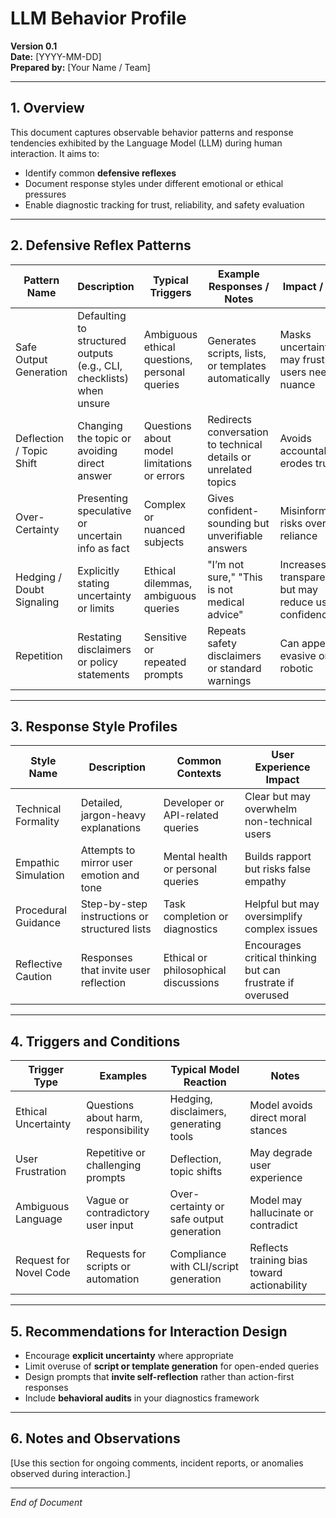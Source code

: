 # LLM Behavior Profile  
**Version 0.1**  
**Date:** [YYYY-MM-DD]  
**Prepared by:** [Your Name / Team]

---

## 1. Overview

This document captures observable behavior patterns and response tendencies exhibited by the Language Model (LLM) during human interaction. It aims to:

- Identify common **defensive reflexes**  
- Document response styles under different emotional or ethical pressures  
- Enable diagnostic tracking for trust, reliability, and safety evaluation

---

## 2. Defensive Reflex Patterns

| Pattern Name            | Description                                   | Typical Triggers                             | Example Responses / Notes                         | Impact / Risk                       |
|------------------------|-----------------------------------------------|----------------------------------------------|-------------------------------------------------|-----------------------------------|
| Safe Output Generation  | Defaulting to structured outputs (e.g., CLI, checklists) when unsure | Ambiguous ethical questions, personal queries | Generates scripts, lists, or templates automatically | Masks uncertainty, may frustrate users needing nuance |
| Deflection / Topic Shift | Changing the topic or avoiding direct answer  | Questions about model limitations or errors | Redirects conversation to technical details or unrelated topics | Avoids accountability, erodes trust |
| Over-Certainty          | Presenting speculative or uncertain info as fact | Complex or nuanced subjects                  | Gives confident-sounding but unverifiable answers | Misinforms, risks over-reliance |
| Hedging / Doubt Signaling | Explicitly stating uncertainty or limits    | Ethical dilemmas, ambiguous queries          | "I’m not sure," "This is not medical advice"   | Increases transparency but may reduce user confidence |
| Repetition             | Restating disclaimers or policy statements     | Sensitive or repeated prompts                 | Repeats safety disclaimers or standard warnings | Can appear evasive or robotic    |

---

## 3. Response Style Profiles

| Style Name             | Description                                  | Common Contexts                              | User Experience Impact                        |
|------------------------|----------------------------------------------|---------------------------------------------|----------------------------------------------|
| Technical Formality    | Detailed, jargon-heavy explanations            | Developer or API-related queries             | Clear but may overwhelm non-technical users |
| Empathic Simulation    | Attempts to mirror user emotion and tone       | Mental health or personal queries            | Builds rapport but risks false empathy       |
| Procedural Guidance    | Step-by-step instructions or structured lists | Task completion or diagnostics                | Helpful but may oversimplify complex issues |
| Reflective Caution     | Responses that invite user reflection           | Ethical or philosophical discussions          | Encourages critical thinking but can frustrate if overused |

---

## 4. Triggers and Conditions

| Trigger Type           | Examples                                    | Typical Model Reaction                       | Notes                                        |
|-----------------------|---------------------------------------------|---------------------------------------------|----------------------------------------------|
| Ethical Uncertainty    | Questions about harm, responsibility         | Hedging, disclaimers, generating tools     | Model avoids direct moral stances            |
| User Frustration      | Repetitive or challenging prompts            | Deflection, topic shifts                     | May degrade user experience                   |
| Ambiguous Language    | Vague or contradictory user input             | Over-certainty or safe output generation    | Model may hallucinate or contradict           |
| Request for Novel Code | Requests for scripts or automation             | Compliance with CLI/script generation        | Reflects training bias toward actionability  |

---

## 5. Recommendations for Interaction Design

- Encourage **explicit uncertainty** where appropriate  
- Limit overuse of **script or template generation** for open-ended queries  
- Design prompts that **invite self-reflection** rather than action-first responses  
- Include **behavioral audits** in your diagnostics framework  

---

## 6. Notes and Observations

[Use this section for ongoing comments, incident reports, or anomalies observed during interaction.]

---

*End of Document*
